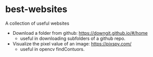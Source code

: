 # best-websites
A collection of useful websites

+ Download a folder from github: https://downgit.github.io/#/home
  + useful in downloading subfolders of a github repo.
+ Visualize the pixel value of an image: https://pixspy.com/
  + useful in opencv findContuors.
